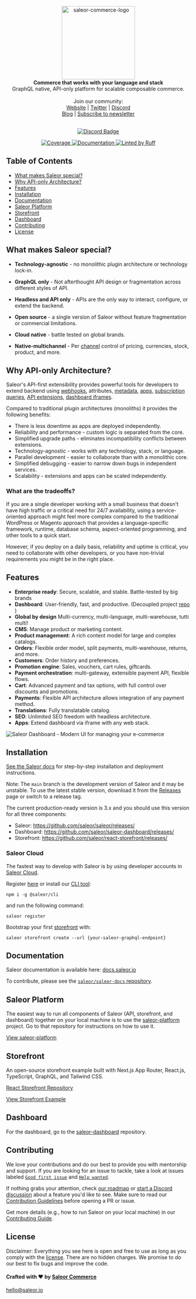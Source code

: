 <div align="center" width="100px">

 <picture>
   <source media="(prefers-color-scheme: dark)" srcset="https://github.com/user-attachments/assets/76e3079f-696a-4fcd-8658-89739647090b">
   <source media="(prefers-color-scheme: light)" srcset="https://github.com/user-attachments/assets/8477d643-a905-4c63-8ed3-03d0976f6fc3">
   <img width="200" alt="saleor-commerce-logo" src="https://user-images.githubusercontent.com/4006792/214636328-8e4f83e8-66cb-4114-a3d8-473eb908b9c3.png">

 </picture>
</div>

<div align="center">
  <strong>Commerce that works with your language and stack</strong>
</div>

<div align="center">
  GraphQL native, API-only platform for scalable composable commerce.
</div>

<br>

<div align="center">
  Join our community: <br>
  <a href="https://saleor.io/">Website</a>
  <span> | </span>
  <a href="https://twitter.com/getsaleor">Twitter</a>
  <span> | </span>
  <a href="https://saleor.io/discord">Discord</a>
</div>

<div align="center">
   <a href="https://saleor.io/blog">Blog</a>
  <span> | </span>
  <a href="https://saleor.typeform.com/to/JTJK0Nou">Subscribe to newsletter</a>
</div>

<br>

<div align="center">

[![Discord Badge](https://dcbadge.vercel.app/api/server/unUfh24R6d)](https://saleor.io/discord)

</div>

<div align="center">
  <a href="https://codecov.io/gh/saleor/saleor" >
    <img src="https://codecov.io/gh/saleor/saleor/graph/badge.svg?token=qkNcTJ4TmI" alt="Coverage"/>
  </a>
  <a href="https://docs.saleor.io/">
    <img src="https://img.shields.io/badge/docs-docs.saleor.io-brightgreen.svg" alt="Documentation" />
  </a>
  <a href="https://github.com/astral-sh/ruff">
    <img src="https://img.shields.io/endpoint?url=https://raw.githubusercontent.com/astral-sh/ruff/main/assets/badge/v2.json" alt="Linted by Ruff">
  </a>
</div>

## Table of Contents

- [What makes Saleor special?](#what-makes-saleor-special)
- [Why API-only Architecture?](#why-api-only-architecture)
- [Features](#features)
- [Installation](#installation)
- [Documentation](#documentation)
- [Saleor Platform](#saleor-platform)
- [Storefront](#storefront)
- [Dashboard](#dashboard)
- [Contributing](#contributing)
- [License](#license)

## What makes Saleor special?

- **Technology-agnostic** - no monolithic plugin architecture or technology lock-in.

- **GraphQL only** - Not afterthought API design or fragmentation across different styles of API.

- **Headless and API only** - APIs are the only way to interact, configure, or extend the backend.

- **Open source** -  a single version of Saleor without feature fragmentation or commercial limitations.

- **Cloud native** - battle tested on global brands.

- **Native-multichannel** - Per [channel](https://docs.saleor.io/docs/3.x/developer/channels) control of pricing, currencies, stock, product, and more.

## Why API-only Architecture?

Saleor's API-first extensibility provides powerful tools for developers to extend backend using [webhooks](https://docs.saleor.io/docs/3.x/developer/extending/webhooks/overview), attributes, [metadata](https://docs.saleor.io/docs/3.x/api-usage/metadata), [apps](https://docs.saleor.io/docs/3.x/developer/extending/apps/overview), [subscription queries](https://docs.saleor.io/docs/3.x/developer/extending/webhooks/subscription-webhook-payloads), [API extensions](https://docs.saleor.io/docs/3.x/developer/extending/webhooks/synchronous-events/overview), [dashboard iframes](https://docs.saleor.io/docs/3.x/developer/extending/apps/overview).

Compared to traditional plugin architectures (monoliths) it provides the following benefits:

- There is less downtime as apps are deployed independently.
- Reliability and performance - custom logic is separated from the core.
- Simplified upgrade paths - eliminates incompatibility conflicts between extensions.
- Technology-agnostic - works with any technology, stack, or language.
- Parallel development - easier to collaborate than with a monolithic core.
- Simplified debugging - easier to narrow down bugs in independent services.
- Scalability - extensions and apps can be scaled independently.

### What are the tradeoffs?

If you are a single developer working with a small business that doesn't have high traffic or a critical need for 24/7 availability, using a service-oriented approach might feel more complex compared to the traditional WordPress or Magento approach that provides a language-specific framework, runtime, database schema, aspect-oriented programming, and other tools to a quick start.

However, if you deploy on a daily basis, reliability and uptime is critical,
you need to collaborate with other developers, or you have non-trivial requirements you might be in the right place.

## Features

- **Enterprise ready**: Secure, scalable, and stable. Battle-tested by big brands
- **Dashboard**: User-friendly, fast, and productive. (Decoupled project [repo](https://github.com/saleor/saleor-dashboard) )
- **Global by design** Multi-currency, multi-language, multi-warehouse, tutti multi!
- **CMS**: Manage product or marketing content.
- **Product management**: A rich content model for large and complex catalogs.
- **Orders**: Flexible order model, split payments, multi-warehouse, returns, and more.
- **Customers**: Order history and preferences.
- **Promotion engine**: Sales, vouchers, cart rules, giftcards.
- **Payment orchestration**: multi-gateway, extensible payment API, flexible flows.
- **Cart**: Advanced payment and tax options, with full control over discounts and promotions.
- **Payments**: Flexible API architecture allows integration of any payment method.
- **Translations**: Fully translatable catalog.
- **SEO**: Unlimited SEO freedom with headless architecture.
- **Apps**: Extend dashboard via iframe with any web stack.

![Saleor Dashboard - Modern UI for managing your e-commerce](https://user-images.githubusercontent.com/9268745/224249510-d3c7658e-6d5c-42c5-b4fb-93eaf65a5335.png)

## Installation

[See the Saleor docs](https://docs.saleor.io/docs/3.x/developer/installation) for step-by-step installation and deployment instructions.

Note:
The `main` branch is the development version of Saleor and it may be unstable. To use the latest stable version, download it from the [Releases](https://github.com/saleor/saleor/releases/) page or switch to a release tag.

The current production-ready version is 3.x and you should use this version for all three components:

- Saleor: <https://github.com/saleor/saleor/releases/>
- Dashboard: <https://github.com/saleor/saleor-dashboard/releases/>
- Storefront: <https://github.com/saleor/react-storefront/releases/>

### Saleor Cloud

The fastest way to develop with Saleor is by using developer accounts in [Saleor Cloud](https://cloud.saleor.io).

Register [here](https://cloud.saleor.io/register) or install our [CLI tool](https://github.com/saleor/saleor-cli):

`npm i -g @saleor/cli`

and run the following command:

`saleor register`

Bootstrap your first [storefront](https://github.com/saleor/react-storefront) with:

`saleor storefront create --url {your-saleor-graphql-endpoint}`

## Documentation

Saleor documentation is available here: [docs.saleor.io](https://docs.saleor.io)

To contribute, please see the [`saleor/saleor-docs` repository](https://github.com/saleor/saleor-docs/).

## Saleor Platform

The easiest way to run all components of Saleor (API, storefront, and dashboard) together on your local machine is to use the [saleor-platform](https://github.com/saleor/saleor-platform) project. Go to that repository for instructions on how to use it.

[View saleor-platform](https://github.com/saleor/saleor-platform)

## Storefront

An open-source storefront example built with Next.js App Router, React.js, TypeScript, GraphQL, and Tailwind CSS.

[React Storefront Repository](https://github.com/saleor/storefront)

[View Storefront Example](https://storefront.saleor.io/)

## Dashboard

For the dashboard, go to the [saleor-dashboard](https://github.com/saleor/saleor-dashboard) repository.

## Contributing

We love your contributions and do our best to provide you with mentorship and support. If you are looking for an issue to tackle, take a look at issues labeled [`Good first issue`](https://github.com/saleor/saleor/issues?q=is%3Aopen+is%3Aissue+label%3A%22good+first+issue%22+) and [`Help wanted`](https://github.com/saleor/saleor/issues?q=is%3Aopen+is%3Aissue+label%3A%22help+wanted%22).

If nothing grabs your attention, check [our roadmap](https://saleor.io/roadmap) or [start a Discord discussion](https://saleor.io/discord) about a feature you'd like to see. Make sure to read our [Contribution Guidelines](./CONTRIBUTING.md) before opening a PR or issue.

Get more details (e.g., how to run Saleor on your local machine) in our [Contributing Guide](./CONTRIBUTING.md).

## License

Disclaimer: Everything you see here is open and free to use as long as you comply with the [license](https://github.com/saleor/saleor/blob/master/LICENSE). There are no hidden charges. We promise to do our best to fix bugs and improve the code.

#### Crafted with ❤️ by [Saleor Commerce](https://saleor.io)

<hello@saleor.io>
